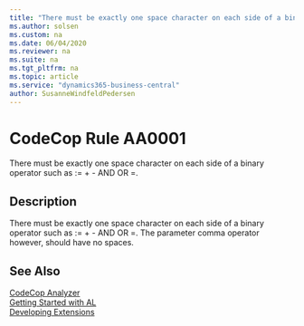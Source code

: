 ```yaml
---
title: "There must be exactly one space character on each side of a binary operator such as := + - AND OR =."
ms.author: solsen
ms.custom: na
ms.date: 06/04/2020
ms.reviewer: na
ms.suite: na
ms.tgt_pltfrm: na
ms.topic: article
ms.service: "dynamics365-business-central"
author: SusanneWindfeldPedersen
---
```

[//]: # (START>DO_NOT_EDIT)
[//]: # (IMPORTANT:Do not edit any of the content between here and the END>DO_NOT_EDIT.)
[//]: # (Any modifications should be made in the .xml files in the ModernDev repo.)
# CodeCop Rule AA0001
There must be exactly one space character on each side of a binary operator such as := + - AND OR =.  

## Description
There must be exactly one space character on each side of a binary operator such as := + - AND OR =. The parameter comma operator however, should have no spaces.

[//]: # (IMPORTANT: END>DO_NOT_EDIT)
## See Also  
[CodeCop Analyzer](codecop.md)  
[Getting Started with AL](../devenv-get-started.md)  
[Developing Extensions](../devenv-dev-overview.md)  